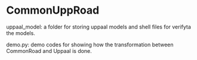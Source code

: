 # CommonUppRoad
uppaal_model: a folder for storing uppaal models and shell files for verifyta the models.

demo.py: demo codes for showing how the transformation between CommonRoad and Uppaal is done.
